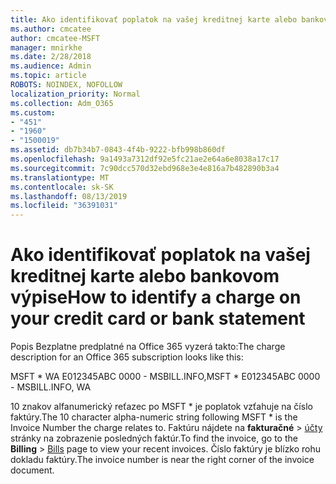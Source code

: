 ```yaml
---
title: Ako identifikovať poplatok na vašej kreditnej karte alebo bankovom výpise
ms.author: cmcatee
author: cmcatee-MSFT
manager: mnirkhe
ms.date: 2/28/2018
ms.audience: Admin
ms.topic: article
ROBOTS: NOINDEX, NOFOLLOW
localization_priority: Normal
ms.collection: Adm_O365
ms.custom:
- "451"
- "1960"
- "1500019"
ms.assetid: db7b34b7-0843-4f4b-9222-bfb998b860df
ms.openlocfilehash: 9a1493a7312df92e5fc21ae2e64a6e8038a17c17
ms.sourcegitcommit: 7c90dcc570d32ebd968e3e4e816a7b482890b3a4
ms.translationtype: MT
ms.contentlocale: sk-SK
ms.lasthandoff: 08/13/2019
ms.locfileid: "36391031"
---
```

# <a name="how-to-identify-a-charge-on-your-credit-card-or-bank-statement"></a><span data-ttu-id="b2185-102">Ako identifikovať poplatok na vašej kreditnej karte alebo bankovom výpise</span><span class="sxs-lookup"><span data-stu-id="b2185-102">How to identify a charge on your credit card or bank statement</span></span>

<span data-ttu-id="b2185-103">Popis Bezplatne predplatné na Office 365 vyzerá takto:</span><span class="sxs-lookup"><span data-stu-id="b2185-103">The charge description for an Office 365 subscription looks like this:</span></span>
  
<span data-ttu-id="b2185-104">MSFT \* WA E012345ABC 0000 - MSBILL.INFO,</span><span class="sxs-lookup"><span data-stu-id="b2185-104">MSFT \* E012345ABC 0000 - MSBILL.INFO, WA</span></span>
  
<span data-ttu-id="b2185-105">10 znakov alfanumerický reťazec po MSFT \* je poplatok vzťahuje na číslo faktúry.</span><span class="sxs-lookup"><span data-stu-id="b2185-105">The 10 character alpha-numeric string following MSFT \* is the Invoice Number the charge relates to.</span></span> <span data-ttu-id="b2185-106">Faktúru nájdete na **fakturačné** \> [účty](https://go.microsoft.com/fwlink/p/?linkid=848039) stránky na zobrazenie posledných faktúr.</span><span class="sxs-lookup"><span data-stu-id="b2185-106">To find the invoice, go to the **Billing** \> [Bills](https://go.microsoft.com/fwlink/p/?linkid=848039) page to view your recent invoices.</span></span> <span data-ttu-id="b2185-107">Číslo faktúry je blízko rohu dokladu faktúry.</span><span class="sxs-lookup"><span data-stu-id="b2185-107">The invoice number is near the right corner of the invoice document.</span></span>